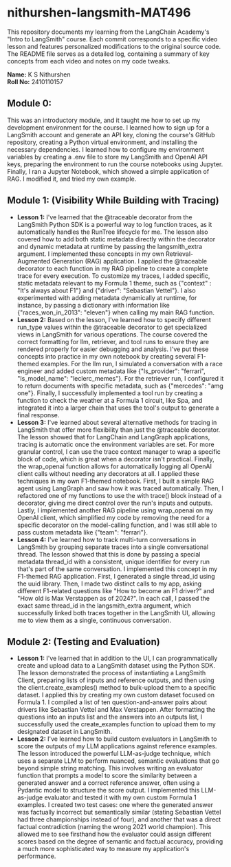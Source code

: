 # nithurshen-langsmith-MAT496
This repository documents my learning from the LangChain Academy's "Intro to LangSmith" course. Each commit corresponds to a specific video lesson and features personalized modifications to the original source code. The README file serves as a detailed log, containing a summary of key concepts from each video and notes on my code tweaks.

<b>Name:</b> K S Nithurshen  
<b>Roll No:</b> 2410110157  

## Module 0:
This was an introductory module, and it taught me how to set up my development environment for the course. I learned how to sign up for a LangSmith account and generate an API key, cloning the course's GitHub repository, creating a Python virtual environment, and installing the necessary dependencies. I learned how to configure my environment variables by creating a .env file to store my LangSmith and OpenAI API keys, preparing the environment to run the course notebooks using Jupyter. Finally, I ran a Jupyter Notebook, which showed a simple application of RAG. I modified it, and tried my own example.


## Module 1: (Visibility While Building with Tracing)
* <b>Lesson 1:</b> I've learned that the @traceable decorator from the LangSmith Python SDK is a powerful way to log function traces, as it automatically handles the RunTree lifecycle for me. The lesson also covered how to add both static metadata directly within the decorator and dynamic metadata at runtime by passing the langsmith_extra argument. I implemented these concepts in my own Retrieval-Augmented Generation (RAG) application. I applied the @traceable decorator to each function in my RAG pipeline to create a complete trace for every execution. To customize my traces, I added specific, static metadata relevant to my Formula 1 theme, such as {"context" : "It's always about F1"} and {"driver": "Sebastian Vettel"}. I also experimented with adding metadata dynamically at runtime, for instance, by passing a dictionary with information like {"races_won_in_2013": "eleven"} when calling my main RAG function.
* <b>Lesson 2:</b> Based on the lesson, I've learned how to specify different run_type values within the @traceable decorator to get specialized views in LangSmith for various operations. The course covered the correct formatting for llm, retriever, and tool runs to ensure they are rendered properly for easier debugging and analysis. I've put these concepts into practice in my own notebook by creating several F1-themed examples. For the llm run, I simulated a conversation with a race engineer and added custom metadata like {"ls_provider": "ferrari", "ls_model_name": "leclerc_memes"}. For the retriever run, I configured it to return documents with specific metadata, such as {"mercedes": "amg one"}. Finally, I successfully implemented a tool run by creating a function to check the weather at a Formula 1 circuit, like Spa, and integrated it into a larger chain that uses the tool's output to generate a final response.
* <b>Lesson 3:</b> I've learned about several alternative methods for tracing in LangSmith that offer more flexibility than just the @traceable decorator. The lesson showed that for LangChain and LangGraph applications, tracing is automatic once the environment variables are set. For more granular control, I can use the trace context manager to wrap a specific block of code, which is great when a decorator isn't practical. Finally, the wrap_openai function allows for automatically logging all OpenAI client calls without needing any decorators at all. I applied these techniques in my own F1-themed notebook. First, I built a simple RAG agent using LangGraph and saw how it was traced automatically. Then, I refactored one of my functions to use the with trace() block instead of a decorator, giving me direct control over the run's inputs and outputs. Lastly, I implemented another RAG pipeline using wrap_openai on my OpenAI client, which simplified my code by removing the need for a specific decorator on the model-calling function, and I was still able to pass custom metadata like {"team": "ferrari"}.
* <b>Lesson 4:</b> I've learned how to track multi-turn conversations in LangSmith by grouping separate traces into a single conversational thread. The lesson showed that this is done by passing a special metadata thread_id with a consistent, unique identifier for every run that's part of the same conversation. I implemented this concept in my F1-themed RAG application. First, I generated a single thread_id using the uuid library. Then, I made two distinct calls to my app, asking different F1-related questions like "How to become an F1 driver?" and "How old is Max Verstappen as of 2024?". In each call, I passed the exact same thread_id in the langsmith_extra argument, which successfully linked both traces together in the LangSmith UI, allowing me to view them as a single, continuous conversation.


## Module 2: (Testing and Evaluation)
* <b>Lesson 1:</b> I've learned that in addition to the UI, I can programmatically create and upload data to a LangSmith dataset using the Python SDK. The lesson demonstrated the process of instantiating a LangSmith Client, preparing lists of inputs and reference outputs, and then using the client.create_examples() method to bulk-upload them to a specific dataset. I applied this by creating my own custom dataset focused on Formula 1. I compiled a list of ten question-and-answer pairs about drivers like Sebastian Vettel and Max Verstappen. After formatting the questions into an inputs list and the answers into an outputs list, I successfully used the create_examples function to upload them to my designated dataset in LangSmith.
* <b>Lesson 2:</b> I've learned how to build custom evaluators in LangSmith to score the outputs of my LLM applications against reference examples. The lesson introduced the powerful LLM-as-judge technique, which uses a separate LLM to perform nuanced, semantic evaluations that go beyond simple string matching. This involves writing an evaluator function that prompts a model to score the similarity between a generated answer and a correct reference answer, often using a Pydantic model to structure the score output. I implemented this LLM-as-judge evaluator and tested it with my own custom Formula 1 examples. I created two test cases: one where the generated answer was factually incorrect but semantically similar (stating Sebastian Vettel had three championships instead of four), and another that was a direct factual contradiction (naming the wrong 2021 world champion). This allowed me to see firsthand how the evaluator could assign different scores based on the degree of semantic and factual accuracy, providing a much more sophisticated way to measure my application's performance.
